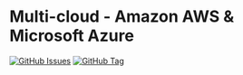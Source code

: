 # Multi-cloud - Amazon AWS & Microsoft Azure

[![GitHub Issues](https://img.shields.io/github/issues/punkerside/hashicorp-demo.svg)](https://github.com/punkerside/hashicorp-demo/issues)
[![GitHub Tag](https://img.shields.io/github/tag-date/punkerside/hashicorp-demo.svg?style=plastic)](https://github.com/punkerside/hashicorp-demo/tags/)

